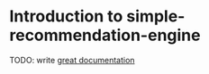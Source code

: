 # Introduction to simple-recommendation-engine

TODO: write [great documentation](http://jacobian.org/writing/what-to-write/)
